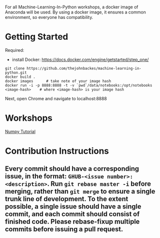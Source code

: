 For all Machine-Learning-In-Python workshops, a docker image of Anaconda will be used. By using a docker image, it ensures a common environment, so everyone has compatibility.

# Getting Started

Required:
- install Docker: https://docs.docker.com/engine/getstarted/step_one/

```
git clone https://github.com/thejohnbackes/machine-learning-in-python.git
docker build .
docker images      # take note of your image hash
docker run -i -p 8888:8888 -t -v `pwd`/data/notebooks:/opt/notebooks <image-hash>    # where <image-hash> is your image hash
```

Next, open Chrome and navigate to localhost:8888

# Workshops

[Numpy Tutorial](tutorials/NUMPY.md)


# Contribution Instructions

## Every commit should have a corresponding issue, in the format: `GHUB-<issue number>: <description>`. Run `git rebase master -i` before merging, rather than `git merge` to ensure a single trunk line of development. To the extent possible, a single issue should have a single commit, and each commit should consist of finished code. Please rebase-fixup multiple commits before issuing a pull request.
